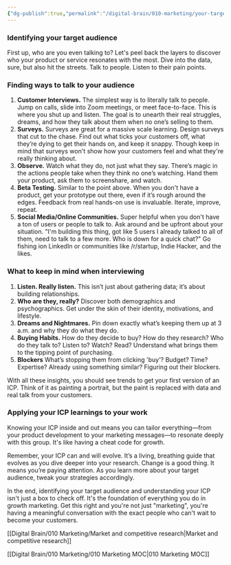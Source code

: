 ```yaml
---
{"dg-publish":true,"permalink":"/digital-brain/010-marketing/your-target-audience/"}
---
```


### Identifying your target audience

First up, who are you even talking to? Let's peel back the layers to discover who your product or service resonates with the most. Dive into the data, sure, but also hit the streets. Talk to people. Listen to their pain points.
### Finding ways to talk to your audience

1. **Customer Interviews.** The simplest way is to literally talk to people. Jump on calls, slide into Zoom meetings, or meet face-to-face. This is where you shut up and listen. The goal is to unearth their real struggles, dreams, and how they talk about them when no one’s selling to them.
2. **Surveys.** Surveys are great for a massive scale learning. Design surveys that cut to the chase. Find out what ticks your customers off, what they’re dying to get their hands on, and keep it snappy. Though keep in mind that surveys won't show how your customers feel and what they're really thinking about.
3. **Observe.** Watch what they do, not just what they say. There’s magic in the actions people take when they think no one’s watching. Hand them your product, ask them to screenshare, and watch.
4. **Beta Testing.** Similar to the point above. When you don't have a product, get your prototype out there, even if it’s rough around the edges. Feedback from real hands-on use is invaluable. Iterate, improve, repeat.
5. **Social Media/Online Communities.** Super helpful when you don't have a ton of users or people to talk to. Ask around and be upfront about your situation. "I'm building this thing, got like 5 users I already talked to all of them, need to talk to a few more. Who is down for a quick chat?" Go fishing ion LinkedIn or communities like /r/startup, Indie Hacker, and the likes.

### What to keep in mind when interviewing

1. **Listen. Really listen.** This isn’t just about gathering data; it’s about building relationships.
2. **Who are they, really?** Discover both demographics and psychographics. Get under the skin of their identity, motivations, and lifestyle.
3. **Dreams and Nightmares.** Pin down exactly what’s keeping them up at 3 a.m. and why they do what they do. 
4. **Buying Habits.** How do they decide to buy? How do they research? Who do they talk to? Listen to? Watch? Read? Understand what brings them to the tipping point of purchasing.
5. **Blockers** What’s stopping them from clicking 'buy'? Budget? Time? Expertise? Already using something similar? Figuring out their blockers.

With all these insights, you should see trends to get your first version of an ICP. Think of it as painting a portrait, but the paint is replaced with data and real talk from your customers.

### Applying your ICP learnings to your work

Knowing your ICP inside and out means you can tailor everything—from your product development to your marketing messages—to resonate deeply with this group. It's like having a cheat code for growth.

Remember, your ICP can and will evolve. It’s a living, breathing guide that evolves as you dive deeper into your research. Change is a good thing. It means you’re paying attention. As you learn more about your target audience, tweak your strategies accordingly. 

In the end, identifying your target audience and understanding your ICP isn't just a box to check off. It's the foundation of everything you do in growth marketing. Get this right and you're not just "marketing", you're having a meaningful conversation with the exact people who can't wait to become your customers.

[[Digital Brain/010 Marketing/Market and competitive research\|Market and competitive research]]

[[Digital Brain/010 Marketing/010 Marketing MOC\|010 Marketing MOC]]